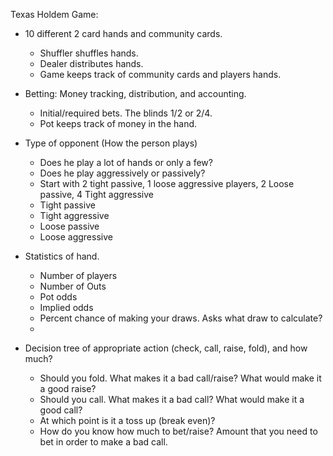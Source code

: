 Texas Holdem Game:
- 10 different 2 card hands and community cards.
  - Shuffler shuffles hands.
  - Dealer distributes hands.
  - Game keeps track of community cards and players hands.

- Betting: Money tracking, distribution, and accounting.
  - Initial/required bets.  The blinds 1/2 or 2/4.
  - Pot keeps track of money in the hand.

- Type of opponent (How the person plays)
  - Does he play a lot of hands or only a few?
  - Does he play aggressively or passively?
  - Start with 2 tight passive, 1 loose aggressive players, 2 Loose passive, 4 Tight aggressive
  - Tight passive
  - Tight aggressive
  - Loose passive
  - Loose aggressive

- Statistics of hand.
  - Number of players
  - Number of Outs
  - Pot odds
  - Implied odds
  - Percent chance of making your draws.  Asks what draw to calculate?
  -
- Decision tree of appropriate action (check, call, raise, fold), and how much?
  - Should you fold.  What makes it a bad call/raise?  What would make it a good raise?
  - Should you call.  What makes it a bad call?  What would make it a good call?
  - At which point is it a toss up (break even)?
  - How do you know how much to bet/raise?  Amount that you need to bet in order to make a bad call.

